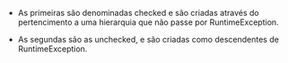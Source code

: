 - As primeiras são denominadas checked e são criadas através do pertencimento a uma hierarquia que não passe por RuntimeException.

- As segundas são as unchecked, e são criadas como descendentes de RuntimeException.
